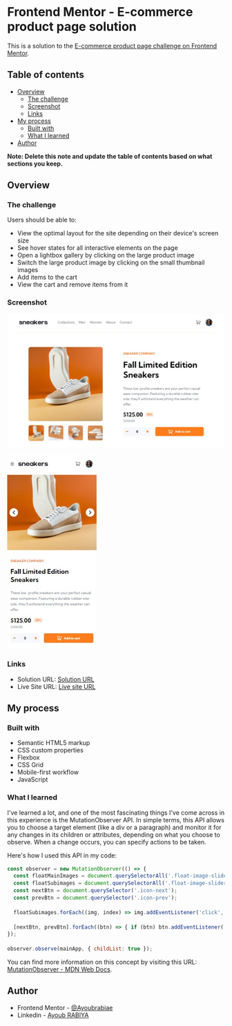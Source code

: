 # Frontend Mentor - E-commerce product page solution

This is a solution to the [E-commerce product page challenge on Frontend Mentor](https://www.frontendmentor.io/challenges/ecommerce-product-page-UPsZ9MJp6).

## Table of contents

- [Overview](#overview)
  - [The challenge](#the-challenge)
  - [Screenshot](#screenshot)
  - [Links](#links)
- [My process](#my-process)
  - [Built with](#built-with)
  - [What I learned](#what-i-learned)
- [Author](#author)

**Note: Delete this note and update the table of contents based on what sections you keep.**

## Overview

### The challenge

Users should be able to:

- View the optimal layout for the site depending on their device's screen size
- See hover states for all interactive elements on the page
- Open a lightbox gallery by clicking on the large product image
- Switch the large product image by clicking on the small thumbnail images
- Add items to the cart
- View the cart and remove items from it

### Screenshot

![screenshot in laptop](./laptop_screenshot.jpg)

![screenshot in mobile](./mobile_screenshot.jpg)

### Links

- Solution URL: [Solution URL](https://ayoubrabiae.github.io/ecommerce-product-page/)
- Live Site URL: [Live site URL](https://ayoubrabiae.github.io/ecommerce-product-page/)

## My process

### Built with

- Semantic HTML5 markup
- CSS custom properties
- Flexbox
- CSS Grid
- Mobile-first workflow
- JavaScript

### What I learned

I've learned a lot, and one of the most fascinating things I've come across in this experience is the MutationObserver API. In simple terms, this API allows you to choose a target element (like a div or a paragraph) and monitor it for any changes in its children or attributes, depending on what you choose to observe. When a change occurs, you can specify actions to be taken.

Here's how I used this API in my code:

```javascript
const observer = new MutationObserver(() => {
  const floatMainImages = document.querySelectorAll('.float-image-slider .main-image img');
  const floatSubimages = document.querySelectorAll('.float-image-slider .subimages img');
  const nextBtn = document.querySelector('.icon-next');
  const prevBtn = document.querySelector('.icon-prev');

  floatSubimages.forEach((img, index) => img.addEventListener('click', () => switchImage(floatMainImages, img, index));

  [nextBtn, prevBtn].forEach((btn) => { if (btn) btn.addEventListener('click', (e) => switchImagesByButtons(e.currentTarget, floatSubimages, floatMainImages)); });
});

observer.observe(mainApp, { childList: true });
```

You can find more information on this concept by visiting this URL: [MutationObserver - MDN Web Docs](https://developer.mozilla.org/en-US/docs/Web/API/MutationObserver).

## Author

- Frontend Mentor - [@Ayoubrabiae](https://www.frontendmentor.io/profile/Ayoubrabiae)
- Linkedin - [Ayoub RABIYA](https://www.linkedin.com/in/ayoub-rabiya/)
